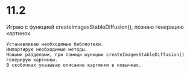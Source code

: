 # 11.2


Играю с функцией createImagesStableDiffusion(),
познаю генерацию картинок.

    Устанавливаю необходимые библиотеки.
    Импортирую необходимые методы.
    Новыми разделами, при помощи ыункции createImagesStableDiffusion() генерирую картинки.
    В скобочках указываю описание картинки в ковычках.
